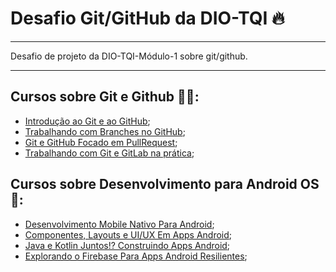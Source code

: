 # Desafio Git/GitHub da DIO-TQI 🔥
---

Desafio de projeto da DIO-TQI-Módulo-1 sobre git/github.

---

## Cursos sobre Git e Github 👨‍💻:
- [Introdução ao Git e ao GitHub](https://web.dio.me/course/introducao-ao-git-e-ao-github/learning/75b9fe49-6ed4-4480-83a7-7e37fc356aa9/?back=/browse);
- [Trabalhando com Branches no GitHub](https://web.dio.me/course/trabalhando-com-branches-no-github/learning/32d05c5a-53b7-4f1d-a798-b9a8658240de/?back=/browse);
- [Git e GitHub Focado em PullRequest](https://web.dio.me/course/git-e-github-focado-em-pullrequest/learning/7ee9e586-a200-41de-a075-fd6a7b4b5a1e/?back=/browse);
- [Trabalhando com Git e GitLab na prática](https://web.dio.me/course/trabalhando-com-git-e-gitlab-na-pratica/learning/b05c2fe6-9831-445a-a27d-9aa3434a25f8/?back=/browse);

## Cursos sobre Desenvolvimento para Android OS 💚:
- [Desenvolvimento Mobile Nativo Para Android](https://web.dio.me/course/desenvolvimento-mobile-nativo-para-android/learning/86889801-b516-462d-9ac9-c909c3770e75/?back=/browse);
- [Componentes, Layouts e UI/UX Em Apps Android](https://web.dio.me/course/componentes-layouts-e-uiux-em-apps-android/learning/617ea9b7-cb37-4f99-a307-e9b6001f179e/?back=/browse);
- [Java e Kotlin Juntos!? Construindo Apps Android](https://web.dio.me/course/java-e-kotlin-juntos-construindo-apps-android/learning/0c48a2e4-2ad1-4fa7-8b52-9b407ec20f85/?back=/browse);
- [Explorando o Firebase Para Apps Android Resilientes](https://web.dio.me/course/explorando-o-firebase-para-apps-android-resilientes/learning/2f255e6a-042a-4b88-89df-c6cc54ddbc9e/?back=/browse);